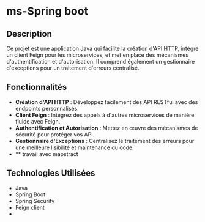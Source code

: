 # ms-Spring boot 

## Description

Ce projet est une application Java qui facilite la création d'API HTTP, intègre un client Feign pour les microservices, et met en place des mécanismes d'authentification et d'autorisation. Il comprend également un gestionnaire d'exceptions pour un traitement d'erreurs centralisé.

## Fonctionnalités

- **Création d'API HTTP** : Développez facilement des API RESTful avec des endpoints personnalisés.
- **Client Feign** : Intégrez des appels à d'autres microservices de manière fluide avec Feign.
- **Authentification et Autorisation** : Mettez en œuvre des mécanismes de sécurité pour protéger vos API.
- **Gestionnaire d'Exceptions** : Centralisez le traitement des erreurs pour une meilleure lisibilité et maintenance du code.
- ** travail avec mapstract

## Technologies Utilisées

- Java
- Spring Boot
- Spring Security
- Feign client 
- 


